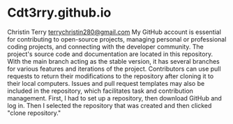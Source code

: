 # Cdt3rry.github.io
Christin Terry terrychristin280@gmail.com
My GitHub account is essential for contributing to open-source projects, managing personal or professional coding projects, and connecting with the developer community.
The project's source code and documentation are located in this repository. With the main branch acting as the stable version, it has several branches for various features and iterations of the project. Contributors can use pull requests to return their modifications to the repository after cloning it to their local computers. Issues and pull request templates may also be included in the repository, which facilitates task and contribution management.
First, I had to set up a repository, then download GitHub and log in. Then I selected the repository that was created and then clicked "clone repository."